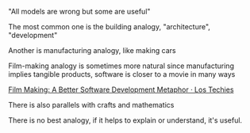 ---
---

"All models are wrong but some are useful"

The most common one is the building analogy, "architecture", "development"

Another is manufacturing analogy, like making cars 

Film-making analogy is sometimes more natural since manufacturing implies tangible products, software is closer to a movie in many ways 

[Film Making: A Better Software Development Metaphor · Los Techies](https://lostechies.com/rodpaddock/2010/04/15/film-making-a-better-software-development-metaphor/)

There is also parallels with crafts and mathematics

There is no best analogy, if it helps to explain or understand, it's useful. 
